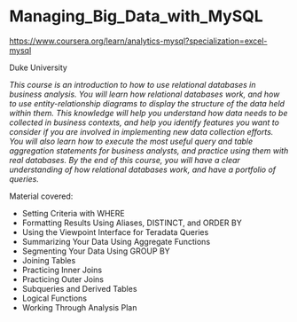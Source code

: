 # Managing_Big_Data_with_MySQL

https://www.coursera.org/learn/analytics-mysql?specialization=excel-mysql

Duke University

<i>This course is an introduction to how to use relational databases in business analysis.  You will learn how relational databases work, and how to use entity-relationship diagrams to display the structure of the data held within them.  This knowledge will help you understand how data needs to be collected in business contexts, and help you identify features you want to consider if you are involved in implementing new data collection efforts.  You will also learn how to execute the most useful query and table aggregation statements for business analysts, and practice using them with real databases. By the end of this course, you will have a clear understanding of how relational databases work, and have a portfolio of queries.</i>

Material covered:
<ul>
<li>Setting Criteria with WHERE</li>
<li>Formatting Results Using Aliases, DISTINCT, and ORDER BY</li>
<li>Using the Viewpoint Interface for Teradata Queries</li>
<li>Summarizing Your Data Using Aggregate Functions</li>
<li>Segmenting Your Data Using GROUP BY</li>
<li>Joining Tables</li>
<li>Practicing Inner Joins</li>
<li>Practicing Outer Joins</li>
<li>Subqueries and Derived Tables</li>
<li>Logical Functions</li>
<li>Working Through Analysis Plan</li>
</ul>

